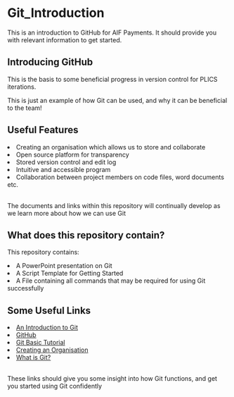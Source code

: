 # Git_Introduction
<!DOCTYPE html>
<html>
<head>
This is an introduction to GitHub for AIF Payments. It should provide you with relevant information to get started.
</head>
<body>
<h2>Introducing GitHub</h2>
<p>This is the basis to some beneficial progress in version control for PLICS iterations.</p>
<p>This is just an example of how Git can be used, and why it can be beneficial to the team!</p>
<h2>Useful Features</h2>
<li>Creating an organisation which allows us to store and collaborate</li>
<li>Open source platform for transparency</li>
<li>Stored version control and edit log</li>
<li>Intuitive and accessible program</li>
<li>Collaboration between project members on code files, word documents etc.</li>
<br>
<p>The documents and links within this repository will continually develop as we learn more about how we can use Git</p>
<h2>What does this repository contain?</h2>
<p>This repository contains:</p> 
<li>A PowerPoint presentation on Git</li>
<li>A Script Template for Getting Started</li> 
<li>A File containing all commands that may be required for using Git successfully</li>
<h2>Some Useful Links</h2>
<li> <a href="https://www.freecodecamp.org/news/what-is-git-and-how-to-use-it-c341b049ae61/">An Introduction to Git</a></li>
<li><a href="https://github.com/">GitHub</a></li>
<li><a href="https://www.w3schools.com/git/default.asp">Git Basic Tutorial</a></li>
<li><a href="https://docs.github.com/en/organizations"> Creating an Organisation</a></li>
<li><a href="https://www.git-scm.com/book/en/v2/Getting-Started-What-is-Git%3F">What is Git?</a></li>
<br>
<p>These links should give you some insight into how Git functions, and get you started using Git confidently<p>
</body>
</html>
